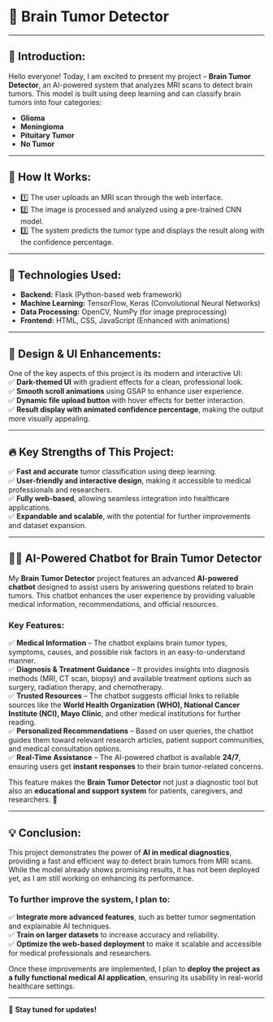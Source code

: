 # 🧠 **Brain Tumor Detector**

---

## 🔹 Introduction:
Hello everyone! Today, I am excited to present my project – **Brain Tumor Detector**, an AI-powered system that analyzes MRI scans to detect brain tumors. This model is built using deep learning and can classify brain tumors into four categories:
- **Glioma**
- **Meningioma**
- **Pituitary Tumor**
- **No Tumor**

---

## 🔹 How It Works:
- 1️⃣ The user uploads an MRI scan through the web interface.
- 2️⃣ The image is processed and analyzed using a pre-trained CNN model.
- 3️⃣ The system predicts the tumor type and displays the result along with the confidence percentage.

---

## 🔹 Technologies Used:
- **Backend:** Flask (Python-based web framework)
- **Machine Learning:** TensorFlow, Keras (Convolutional Neural Networks)
- **Data Processing:** OpenCV, NumPy (for image preprocessing)
- **Frontend:** HTML, CSS, JavaScript (Enhanced with animations)

---

## 🎨 **Design & UI Enhancements:**
One of the key aspects of this project is its modern and interactive UI:  
✅ **Dark-themed UI** with gradient effects for a clean, professional look.  
✅ **Smooth scroll animations** using GSAP to enhance user experience.  
✅ **Dynamic file upload button** with hover effects for better interaction.  
✅ **Result display with animated confidence percentage**, making the output more visually appealing.  

---

## 🔥 **Key Strengths of This Project:**  
✅ **Fast and accurate** tumor classification using deep learning.  
✅ **User-friendly and interactive design**, making it accessible to medical professionals and researchers.  
✅ **Fully web-based**, allowing seamless integration into healthcare applications.  
✅ **Expandable and scalable**, with the potential for further improvements and dataset expansion.  

---

## 🤖💬 **AI-Powered Chatbot for Brain Tumor Detector**

My **Brain Tumor Detector** project features an advanced **AI-powered chatbot** designed to assist users by answering questions related to brain tumors. This chatbot enhances the user experience by providing valuable medical information, recommendations, and official resources.

### **Key Features:**  
✅ **Medical Information** – The chatbot explains brain tumor types, symptoms, causes, and possible risk factors in an easy-to-understand manner.  
✅ **Diagnosis & Treatment Guidance** – It provides insights into diagnosis methods (MRI, CT scan, biopsy) and available treatment options such as surgery, radiation therapy, and chemotherapy.  
✅ **Trusted Resources** – The chatbot suggests official links to reliable sources like the **World Health Organization (WHO), National Cancer Institute (NCI), Mayo Clinic**, and other medical institutions for further reading.  
✅ **Personalized Recommendations** – Based on user queries, the chatbot guides them toward relevant research articles, patient support communities, and medical consultation options.  
✅ **Real-Time Assistance** – The AI-powered chatbot is available **24/7**, ensuring users get **instant responses** to their brain tumor-related concerns.  

This feature makes the **Brain Tumor Detector** not just a diagnostic tool but also an **educational and support system** for patients, caregivers, and researchers. 🚀

---

## 💡 **Conclusion:**
This project demonstrates the power of **AI in medical diagnostics**, providing a fast and efficient way to detect brain tumors from MRI scans. While the model already shows promising results, it has not been deployed yet, as I am still working on enhancing its performance.

### **To further improve the system, I plan to:**  
✅ **Integrate more advanced features**, such as better tumor segmentation and explainable AI techniques.  
✅ **Train on larger datasets** to increase accuracy and reliability.  
✅ **Optimize the web-based deployment** to make it scalable and accessible for medical professionals and researchers.  

Once these improvements are implemented, I plan to **deploy the project as a fully functional medical AI application**, ensuring its usability in real-world healthcare settings.

---

🚀 **Stay tuned for updates!**

